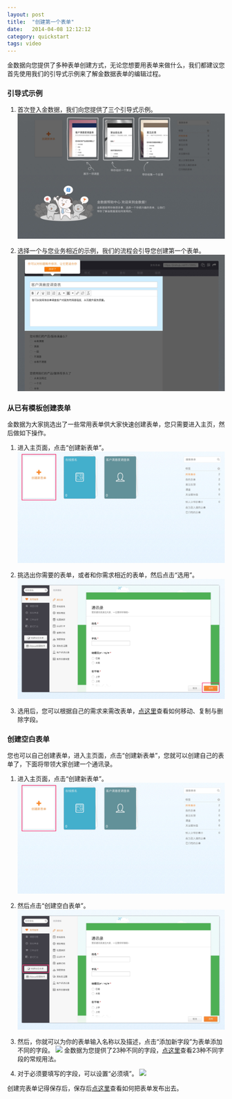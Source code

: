 ```yaml
---
layout: post
title:  "创建第一个表单"
date:   2014-04-08 12:12:12
category: quickstart
tags: video
---
```


金数据向您提供了多种表单创建方式，无论您想要用表单来做什么，我们都建议您首先使用我们的引导式示例来了解金数据表单的编辑过程。

### 引导式示例

1. 首次登入金数据，我们向您提供了三个引导式示例。
	![](/images/create-form-1.jpg)

2. 选择一个与您业务相近的示例，我们的流程会引导您创建第一个表单。
	![](/images/create-form-2.jpg)

### 从已有模板创建表单

金数据为大家挑选出了一些常用表单供大家快速创建表单，您只需要进入主页，然后做如下操作。

1. 进入主页面，点击“创建新表单”。
	![](/images/create-form-3.jpg)

2. 挑选出你需要的表单，或者和你需求相近的表单，然后点击“选用”。
	![](/images/create-form-4.jpg)

3. 选用后，您可以根据自己的需求来需改表单，[点这里](http://help.jinshuju.net/articles/fields-editing.html)查看如何移动、复制与删除字段。

### 创建空白表单

您也可以自己创建表单，进入主页面，点击“创建新表单”，您就可以创建自己的表单了，下面将带领大家创建一个通讯录。

1. 进入主页面，点击“创建新表单”。
	![](/images/create-form-3.jpg)

2. 然后点击“创建空白表单”。
	![](/images/create-form-6.jpg)	

3. 然后，你就可以为你的表单输入名称以及描述，点击“添加新字段”为表单添加不同的字段。
    ![](http://jinshuju-help-pics.b0.upaiyun.com/images/create-form-5.jpg)
    金数据为您提供了23种不同的字段，[点这里](http://help.jinshuju.net/articles/use-fields.html)查看23种不同字段的常规用法。


4. 对于必须要填写的字段，可以设置“必须填”。
	![](http://jinshuju-help-pics.b0.upaiyun.com/images/create-form-4.png)

创建完表单记得保存后，保存后[点这里](http://help.jinshuju.net/articles/publish-form.html)查看如何把表单发布出去。

